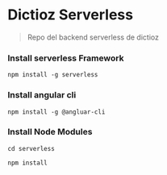 # Dictioz Serverless
>Repo del backend serverless de dictioz

### Install serverless Framework

`npm install -g serverless`

### Install angular cli

`npm install -g @angluar-cli`

### Install Node Modules 
`cd serverless`

`npm install`



